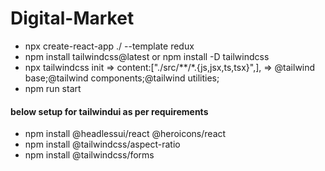 # Digital-Market

- npx create-react-app ./ --template redux
- npm install tailwindcss@latest    or   npm install -D tailwindcss
- npx tailwindcss init => content:["./src/**/*.{js,jsx,ts,tsx}",], => @tailwind base;@tailwind components;@tailwind utilities;
- npm run start

#### below setup for tailwindui as per requirements
- npm install @headlessui/react @heroicons/react
- npm install @tailwindcss/aspect-ratio
- npm install @tailwindcss/forms
